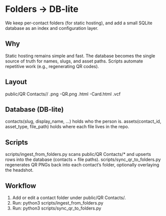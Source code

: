 # Folders → DB-lite
We keep per-contact folders (for static hosting), and add a small SQLite database as an index and configuration layer.

## Why
Static hosting remains simple and fast.
The database becomes the single source of truth for names, slugs, and asset paths.
Scripts automate repetitive work (e.g., regenerating QR codes).

## Layout
public/QR Contacts/<slug>/
  <slug>.png
  <slug>-QR.png
  <slug>.html
  <slug>-Card.html
  <slug>.vcf

## Database (DB-lite)
contacts(slug, display_name, ...) holds who the person is.
assets(contact_id, asset_type, file_path) holds where each file lives in the repo.

## Scripts
scripts/ingest_from_folders.py scans public/QR Contacts/* and upserts rows into the database (contacts + file paths).
scripts/sync_qr_to_folders.py regenerates QR PNGs back into each contact’s folder, optionally overlaying the headshot.

## Workflow
1. Add or edit a contact folder under public/QR Contacts/.
2. Run: python3 scripts/ingest_from_folders.py
3. Run: python3 scripts/sync_qr_to_folders.py
